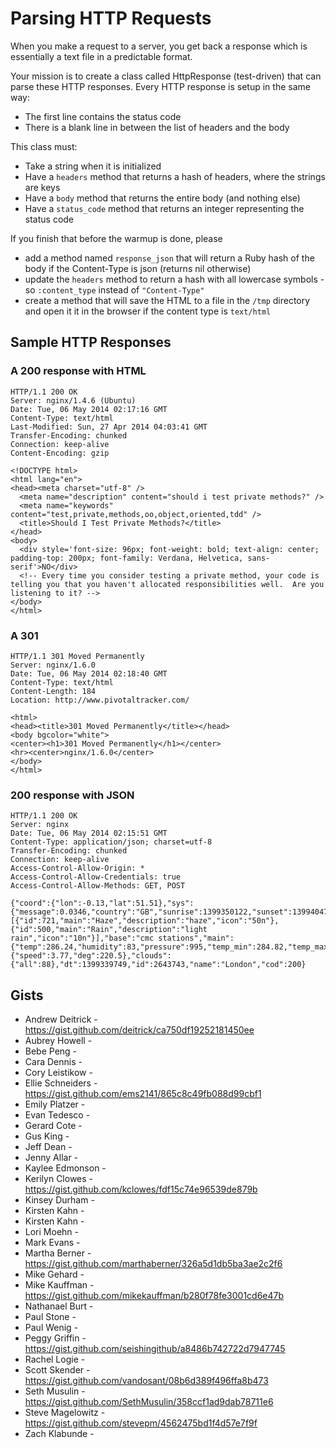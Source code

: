 # Parsing HTTP Requests

When you make a request to a server, you get back a response which is essentially a text file in a predictable format.

Your mission is to create a class called HttpResponse (test-driven) that can parse these HTTP responses. Every HTTP response is setup in the same way:

* The first line contains the status code
* There is a blank line in between the list of headers and the body

This class must:

* Take a string when it is initialized
* Have a `headers` method that returns a hash of headers, where the strings are keys
* Have a `body` method that returns the entire body (and nothing else)
* Have a `status_code` method that returns an integer representing the status code

If you finish that before the warmup is done, please

* add a method named `response_json` that will return a Ruby hash of the body if the Content-Type is json (returns nil otherwise)
* update the `headers` method to return a hash with all lowercase symbols - so `:content_type` instead of `"Content-Type"`
* create a method that will save the HTML to a file in the `/tmp` directory and open it it in the browser if the content type is `text/html`

## Sample HTTP Responses

### A 200 response with HTML

    HTTP/1.1 200 OK
    Server: nginx/1.4.6 (Ubuntu)
    Date: Tue, 06 May 2014 02:17:16 GMT
    Content-Type: text/html
    Last-Modified: Sun, 27 Apr 2014 04:03:41 GMT
    Transfer-Encoding: chunked
    Connection: keep-alive
    Content-Encoding: gzip

    <!DOCTYPE html>
    <html lang="en">
    <head><meta charset="utf-8" />
      <meta name="description" content="should i test private methods?" />
      <meta name="keywords" content="test,private,methods,oo,object,oriented,tdd" />
      <title>Should I Test Private Methods?</title>
    </head>
    <body>
      <div style='font-size: 96px; font-weight: bold; text-align: center; padding-top: 200px; font-family: Verdana, Helvetica, sans-serif'>NO</div>
      <!-- Every time you consider testing a private method, your code is telling you that you haven't allocated responsibilities well.  Are you listening to it? -->
    </body>
    </html>

### A 301

    HTTP/1.1 301 Moved Permanently
    Server: nginx/1.6.0
    Date: Tue, 06 May 2014 02:18:40 GMT
    Content-Type: text/html
    Content-Length: 184
    Location: http://www.pivotaltracker.com/

    <html>
    <head><title>301 Moved Permanently</title></head>
    <body bgcolor="white">
    <center><h1>301 Moved Permanently</h1></center>
    <hr><center>nginx/1.6.0</center>
    </body>
    </html>

### 200 response with JSON

    HTTP/1.1 200 OK
    Server: nginx
    Date: Tue, 06 May 2014 02:15:51 GMT
    Content-Type: application/json; charset=utf-8
    Transfer-Encoding: chunked
    Connection: keep-alive
    Access-Control-Allow-Origin: *
    Access-Control-Allow-Credentials: true
    Access-Control-Allow-Methods: GET, POST

    {"coord":{"lon":-0.13,"lat":51.51},"sys":{"message":0.0346,"country":"GB","sunrise":1399350122,"sunset":1399404728},"weather":[{"id":721,"main":"Haze","description":"haze","icon":"50n"},{"id":500,"main":"Rain","description":"light rain","icon":"10n"}],"base":"cmc stations","main":{"temp":286.24,"humidity":83,"pressure":995,"temp_min":284.82,"temp_max":287.59},"wind":{"speed":3.77,"deg":220.5},"clouds":{"all":88},"dt":1399339749,"id":2643743,"name":"London","cod":200}

## Gists

* Andrew Deitrick - https://gist.github.com/deitrick/ca750df19252181450ee
* Aubrey Howell -
* Bebe Peng -
* Cara Dennis -
* Cory Leistikow -
* Ellie Schneiders - https://gist.github.com/ems2141/865c8c49fb088d99cbf1
* Emily Platzer -
* Evan Tedesco -
* Gerard Cote -
* Gus King -
* Jeff Dean -
* Jenny Allar -
* Kaylee Edmonson -
* Kerilyn Clowes - https://gist.github.com/kclowes/fdf15c74e96539de879b
* Kinsey Durham -
* Kirsten Kahn -
* Kirsten Kahn -
* Lori Moehn -
* Mark Evans -
* Martha Berner - https://gist.github.com/marthaberner/326a5d1db5ba3ae2c2f6
* Mike Gehard -
* Mike Kauffman - https://gist.github.com/mikekauffman/b280f78fe3001cd6e47b
* Nathanael Burt -
* Paul Stone -
* Paul Wenig -
* Peggy Griffin - https://gist.github.com/seishingithub/a8486b742722d7947745
* Rachel Logie -
* Scott Skender - https://gist.github.com/vandosant/08b6d389f496ffa8b473
* Seth Musulin - https://gist.github.com/SethMusulin/358ccf1ad9dab78711e6
* Steve Magelowitz - https://gist.github.com/stevepm/4562475bd1f4d57e7f9f
* Zach Klabunde -
